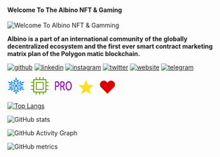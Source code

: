 #### Welcome To The Albino NFT & Gaming 
![Welcome To  Albino NFT & Gamming ](https://static.vecteezy.com/system/resources/previews/000/540/663/original/vector-welcome-banner-alphabet-sign-marquee-light-bulb.jpg)

**Albino is a part of an international community of the globally decentralized ecosystem and the first ever smart contract marketing matrix plan of the Polygon matic blockchain.**


[<img src='https://cdn.jsdelivr.net/npm/simple-icons@3.0.1/icons/github.svg' alt='github' height='40'>](https://github.com/albino-nft-gaming)  [<img src='https://cdn.jsdelivr.net/npm/simple-icons@3.0.1/icons/linkedin.svg' alt='linkedin' height='40'>](https://www.linkedin.com/in/albinocommunity20/)  [<img src='https://cdn.jsdelivr.net/npm/simple-icons@3.0.1/icons/instagram.svg' alt='instagram' height='40'>](https://www.instagram.com/albinocommunity20/)  [<img src='https://cdn.jsdelivr.net/npm/simple-icons@3.0.1/icons/twitter.svg' alt='twitter' height='40'>](https://twitter.com/ALBINOTOKENS)  [<img src='https://cdn.jsdelivr.net/npm/simple-icons@3.0.1/icons/icloud.svg' alt='website' height='40'>](www.thealbinos.com)  [<img src='https://cdn.jsdelivr.net/npm/simple-icons@3.0.1/icons/telegram.svg' alt='telegram' height='40'>](https://t.mealbinolive)  

<a href='https://archiveprogram.github.com/'><img src='https://raw.githubusercontent.com/acervenky/animated-github-badges/master/assets/acbadge.gif' width='40' height='40'></a> <a href='https://docs.github.com/en/developers'><img src='https://raw.githubusercontent.com/acervenky/animated-github-badges/master/assets/devbadge.gif' width='40' height='40'></a> <a href='https://github.com/pricing'><img src='https://raw.githubusercontent.com/acervenky/animated-github-badges/master/assets/pro.gif' width='40' height='40'></a> <a href='https://stars.github.com/'><img src='https://raw.githubusercontent.com/acervenky/animated-github-badges/master/assets/starbadge.gif' width='35' height='35'></a> <a href='https://docs.github.com/en/github/supporting-the-open-source-community-with-github-sponsors'><img src='https://raw.githubusercontent.com/acervenky/animated-github-badges/master/assets/sponsorbadge.gif' width='35' height='35'></a> 

[![Top Langs](https://github-readme-stats.vercel.app/api/top-langs/?username=albino-nft-gaming)](https://github.com/anuraghazra/github-readme-stats)

![GitHub stats](https://github-readme-stats.vercel.app/api?username=albino-nft-gaming&show_icons=true&count_private=true)  

![GitHub Activity Graph](https://activity-graph.herokuapp.com/graph?username=albino-nft-gaming)  

![GitHub metrics](https://metrics.lecoq.io/albino-nft-gaming)  

